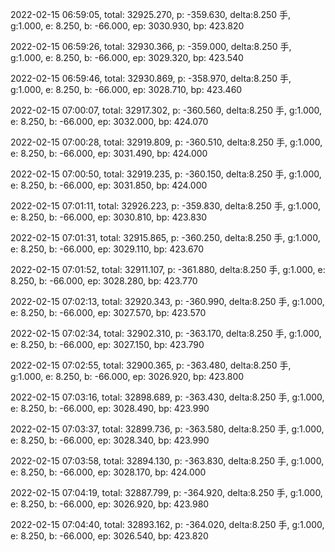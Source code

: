 2022-02-15 06:59:05, total: 32925.270, p: -359.630, delta:8.250 手, g:1.000, e: 8.250, b: -66.000, ep: 3030.930, bp: 423.820

2022-02-15 06:59:26, total: 32930.366, p: -359.000, delta:8.250 手, g:1.000, e: 8.250, b: -66.000, ep: 3029.320, bp: 423.540

2022-02-15 06:59:46, total: 32930.869, p: -358.970, delta:8.250 手, g:1.000, e: 8.250, b: -66.000, ep: 3028.710, bp: 423.460

2022-02-15 07:00:07, total: 32917.302, p: -360.560, delta:8.250 手, g:1.000, e: 8.250, b: -66.000, ep: 3032.000, bp: 424.070

2022-02-15 07:00:28, total: 32919.809, p: -360.510, delta:8.250 手, g:1.000, e: 8.250, b: -66.000, ep: 3031.490, bp: 424.000

2022-02-15 07:00:50, total: 32919.235, p: -360.150, delta:8.250 手, g:1.000, e: 8.250, b: -66.000, ep: 3031.850, bp: 424.000

2022-02-15 07:01:11, total: 32926.223, p: -359.830, delta:8.250 手, g:1.000, e: 8.250, b: -66.000, ep: 3030.810, bp: 423.830

2022-02-15 07:01:31, total: 32915.865, p: -360.250, delta:8.250 手, g:1.000, e: 8.250, b: -66.000, ep: 3029.110, bp: 423.670

2022-02-15 07:01:52, total: 32911.107, p: -361.880, delta:8.250 手, g:1.000, e: 8.250, b: -66.000, ep: 3028.280, bp: 423.770

2022-02-15 07:02:13, total: 32920.343, p: -360.990, delta:8.250 手, g:1.000, e: 8.250, b: -66.000, ep: 3027.570, bp: 423.570

2022-02-15 07:02:34, total: 32902.310, p: -363.170, delta:8.250 手, g:1.000, e: 8.250, b: -66.000, ep: 3027.150, bp: 423.790

2022-02-15 07:02:55, total: 32900.365, p: -363.480, delta:8.250 手, g:1.000, e: 8.250, b: -66.000, ep: 3026.920, bp: 423.800

2022-02-15 07:03:16, total: 32898.689, p: -363.430, delta:8.250 手, g:1.000, e: 8.250, b: -66.000, ep: 3028.490, bp: 423.990

2022-02-15 07:03:37, total: 32899.736, p: -363.580, delta:8.250 手, g:1.000, e: 8.250, b: -66.000, ep: 3028.340, bp: 423.990

2022-02-15 07:03:58, total: 32894.130, p: -363.830, delta:8.250 手, g:1.000, e: 8.250, b: -66.000, ep: 3028.170, bp: 424.000

2022-02-15 07:04:19, total: 32887.799, p: -364.920, delta:8.250 手, g:1.000, e: 8.250, b: -66.000, ep: 3026.920, bp: 423.980

2022-02-15 07:04:40, total: 32893.162, p: -364.020, delta:8.250 手, g:1.000, e: 8.250, b: -66.000, ep: 3026.540, bp: 423.820